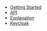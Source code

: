 <!-- docs/_sidebar.md -->

* [Getting Started](/)
* [API](api/README.md)
* [Explanation](explanation/README.md)
* [Keycloak](keycloak/README.md)
